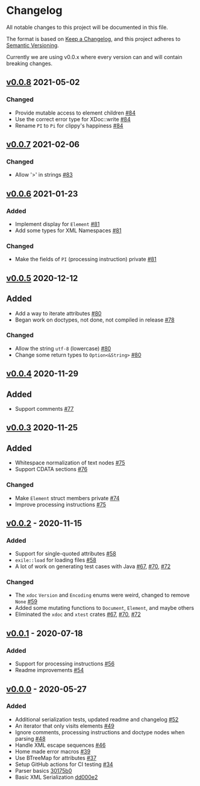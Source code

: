 # Changelog
All notable changes to this project will be documented in this file.

The format is based on [Keep a Changelog](https://keepachangelog.com/en/1.0.0/),
and this project adheres to [Semantic Versioning](https://semver.org/spec/v2.0.0.html).

Currently we are using v0.0.x where every version can and will contain breaking changes.

## [v0.0.8] 2021-05-02
### Changed
- Provide mutable access to element children [#84]
- Use the correct error type for XDoc::write [#84]
- Rename `PI` to `Pi` for clippy's happiness [#84]

[#84]: https://github.com/webern/exile/pull/84

## [v0.0.7] 2021-02-06
### Changed
- Allow '>' in strings [#83]

[#83]: https://github.com/webern/exile/pull/83

## [v0.0.6] 2021-01-23
### Added
- Implement display for `Element` [#81]
- Add some types for XML Namespaces [#81]

### Changed
- Make the fields of `PI` (processing instruction) private [#81]

[#81]: https://github.com/webern/exile/pull/81

## [v0.0.5] 2020-12-12
## Added
- Add a way to iterate attributes [#80]
- Began work on doctypes, not done, not compiled in release [#78]

### Changed
- Allow the string `utf-8` (lowercase) [#80]
- Change some return types to `Option<&String>` [#80]

[#78]: https://github.com/webern/exile/pull/78
[#80]: https://github.com/webern/exile/pull/80

## [v0.0.4] 2020-11-29
## Added
- Support comments [#77]

[#77]: https://github.com/webern/exile/pull/77

## [v0.0.3] 2020-11-25
## Added
- Whitespace normalization of text nodes [#75]
- Support CDATA sections [#76]

### Changed
- Make `Element` struct members private [#74]
- Improve processing instructions [#75]

[#74]: https://github.com/webern/exile/pull/74
[#75]: https://github.com/webern/exile/pull/75
[#76]: https://github.com/webern/exile/pull/76

## [v0.0.2] - 2020-11-15
### Added
- Support for single-quoted attributes [#58]
- `exile::load` for loading files [#58]
- A lot of work on generating test cases with Java [#67], [#70], [#72]

### Changed
- The `xdoc` `Version` and `Encoding` enums were weird, changed to remove `None` [#59]
- Added some mutating functions to `Document`, `Element`, and maybe others
- Eliminated the `xdoc` and `xtest` crates [#67], [#70], [#72]

[#58]: https://github.com/webern/exile/pull/58
[#59]: https://github.com/webern/exile/pull/59
[#67]: https://github.com/webern/exile/pull/67
[#70]: https://github.com/webern/exile/pull/70
[#72]: https://github.com/webern/exile/pull/72

## [v0.0.1] - 2020-07-18
### Added
- Support for processing instructions [#56]
- Readme improvements [#54]

[#56]: https://github.com/webern/exile/pull/56
[#54]: https://github.com/webern/exile/pull/54

## [v0.0.0] - 2020-05-27
### Added
- Additional serialization tests, updated readme and changelog [#52]
- An iterator that only visits elements [#49]
- Ignore comments, processing instructions and doctype nodes when parsing [#48]
- Handle XML escape sequences [#46]
- Home made error macros [#39]
- Use BTreeMap for attributes [#37]
- Setup GitHub actions for CI testing [#34]
- Parser basics [30175b0]
- Basic XML Serialization [dd000e2]

[#34]: https://github.com/webern/exile/pull/34
[#37]: https://github.com/webern/exile/pull/37
[#39]: https://github.com/webern/exile/pull/39
[#46]: https://github.com/webern/exile/pull/46
[#48]: https://github.com/webern/exile/pull/48
[#49]: https://github.com/webern/exile/pull/49
[#52]: https://github.com/webern/exile/pull/52

<!-- version diff links -->
[Unreleased]: https://github.com/webern/exile/compare/v0.0.6...HEAD
[v0.0.8]: https://github.com/webern/exile/compare/v0.0.7...v0.0.8
[v0.0.7]: https://github.com/webern/exile/compare/v0.0.6...v0.0.7
[v0.0.6]: https://github.com/webern/exile/compare/v0.0.5...v0.0.6
[v0.0.5]: https://github.com/webern/exile/compare/v0.0.4...v0.0.5
[v0.0.4]: https://github.com/webern/exile/compare/v0.0.3...v0.0.4
[v0.0.3]: https://github.com/webern/exile/compare/v0.0.2...v0.0.3
[v0.0.2]: https://github.com/webern/exile/compare/v0.0.1...v0.0.2
[v0.0.1]: https://github.com/webern/exile/compare/v0.0.0...v0.0.1
[v0.0.0]: https://github.com/webern/exile/releases/tag/v0.0.0
[30175b0]: https://github.com/webern/exile/compare/dd000e2..30175b0
[dd000e2]: https://github.com/webern/exile/tree/dd000e2
